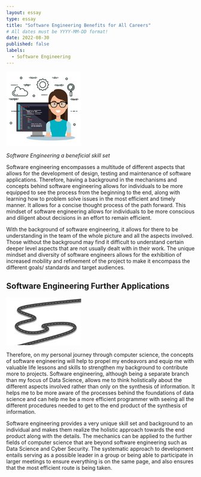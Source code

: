 ```yaml
---
layout: essay
type: essay
title: "Software Engineering Benefits for All Careers"
# All dates must be YYYY-MM-DD format!
date: 2022-08-30
published: false
labels:
  - Software Engineering
---
```


<img width="200px" class="rounded float-start pe-4" src="../img/Software-Engineering.jpeg">

*Software Engineering a beneficial skill set*

Software engineering encompasses a multitude of different aspects that allows for the development of design, testing and maintenance of software applications. Therefore, having a background in the mechanisms and concepts behind software engineering allows for individuals to be more equipped to see the process from the beginning to the end, along with learning how to problem solve issues in the most efficient and timely manner. It allows for a concise thought process of the path forward. This mindset of software engineering allows for individuals to be more conscious and diligent about decisions in an effort to remain efficient. 

With the background of software engineering, it allows for there to be understanding in the team of the whole picture and all the aspects involved. Those without the background may find it difficult to understand certain deeper level aspects that are not usually dealt with in their work. The unique mindset and diversity of software engineers allows for the exhibition of increased mobility and refinement of the project to make it encompass the different goals/ standards and target audiences. 

## Software Engineering Further Applications

<img width="200px" class="rounded float-start pe-4" src="../img/roadway-journey-to-the-future.jpeg">
  
Therefore, on my personal journey through computer science, the concepts of software engineering will help to propel my endeavors and equip me with valuable life lessons and skills to strengthen my background to contribute more to projects. Software engineering, although being a separate branch than my focus of Data Science, allows me to think holistically about the different aspects involved rather than only on the synthesis of information. It helps me to be more aware of the processes behind the foundations of data science and can help me be a more efficient programmer with seeing all the different procedures needed to get to the end product of the synthesis of information.

Software engineering provides a very unique skill set and background to an individual and makes them  realize the holistic approach towards the end product along with the details. The mechanics can be applied to the further fields of computer science that are beyond software engineering such as Data Science and Cyber Security. The systematic approach to development entails serving as a possible leader in a group or being able to participate in larger meetings to ensure everything is on the same page, and also ensures that the most efficient route is being taken.
